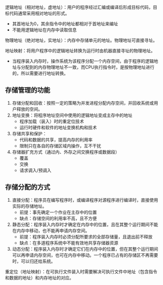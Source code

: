 逻辑地址（相对地址，虚地址）：用户的程序经过汇编或编译后形成目标代码，目标代码通常采用相对地址的形式。

* 其首地址为0，其余指令中的地址都相对于首地址来编址
* 不能用逻辑地址在内存中读取信息

物理地址（绝对地址，实地址）：内存中存储单元的地址。物理地址可直接寻址。

地址映射：将用户程序中的逻辑地址转换为运行时由机器直接寻址的物理地址。

* 当程序装入内存时，操作系统为该程序分配一个内存空间，由于程序的逻辑地址与分配到的内存物理地址不一致，而CPU执行指令时，是按物理地址进行的，所以需要进行地址转换。

## 存储管理的功能

1. 存储分配和回收：按照一定的策略为并发进程分配内存空间，并回收系统或用户释放的空间。
2. 地址变换：将程序地址空间中使用的逻辑地址变成主存中的地址
   * 程序加载（装入）时的重定位技术
   * 运行时硬件和软件的地址变换机构和技术
3. 存储共享和保护：
   * 代码和数据的共享，提高内存的利用率
   * 限制只在各自的存储区域内操作，互不干扰
4. 存储器扩充方式（通过内、外存之间交换程序或数据段）
   * 覆盖
   * 交换
   * 请求调入/预调入

## 存储分配的方式

1. 直接分配：程序员在编写程序时，或编译程序对源程序进行编译时，直接使用实际的存储地址。
   * 前提：事先确定一个作业在主存中的位置
   * 缺点：存储空间的利用率不高，且不方便
2. 静态分配：程序装入内存时才确定在内存中的位置，且在其整个运行期间不能在内存中移动，也不能再申请内存空间。
   * 前提：程序装入内存时必须分配所要求的全部存储量，且退出前不释放
   * 缺点：在多道程序系统中不能有效地共享存储器资源
3. 动态分配：程序装入内存时才确定它们在内存中的位置，但在其整个运行期间可以再申请内存空间，也可在内存中移动。一个程序已占有的存储区不再需要时，可以归还给系统。

重定位（地址映射）：在可执行文件装入时需要解决可执行文件中地址（包含指令和数据的地址）和内存地址的对应。